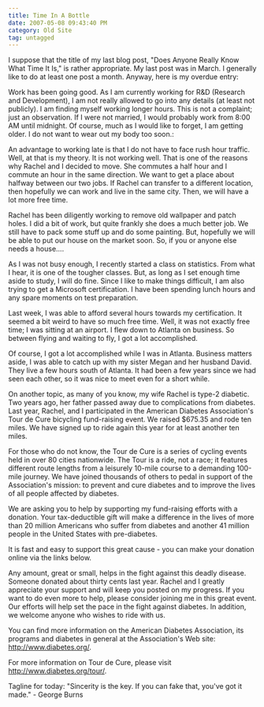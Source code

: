 ```yaml
---
title: Time In A Bottle
date: 2007-05-08 09:43:40 PM
category: Old Site
tag: untagged
---
```


I suppose that the title of my last blog post, "Does Anyone Really Know What Time It Is," is rather appropriate. My last post was in March. I generally like to do at least one post a month. Anyway, here is my overdue entry:

Work has been going good. As I am currently working for R&D (Research and Development), I am not really allowed to go into any details (at least not publicly). I am finding myself working longer hours. This is not a complaint; just an observation. If I were not married, I would probably work from 8:00 AM until midnight. Of course, much as I would like to forget, I am getting older. I do not want to wear out my body too soon.:

An advantage to working late is that I do not have to face rush hour traffic. Well, at that is my theory. It is not working well. That is one of the reasons why Rachel and I decided to move. She commutes a half hour and I commute an hour in the same direction. We want to get a place about halfway between our two jobs. If Rachel can transfer to a different location, then hopefully we can work and live in the same city. Then, we will have a lot more free time.

Rachel has been diligently working to remove old wallpaper and patch holes. I did a bit of work, but quite frankly she does a much better job. We still have to pack some stuff up and do some painting. But, hopefully we will be able to put our house on the market soon. So, if you or anyone else needs a house....

As I was not busy enough, I recently started a class on statistics. From what I hear, it is one of the tougher classes. But, as long as I set enough time aside to study, I will do fine. Since I like to make things difficult, I am also trying to get a Microsoft certification. I have been spending lunch hours and any spare moments on test preparation.

Last week, I was able to afford several hours towards my certification. It seemed a bit weird to have so much free time. Well, it was not exactly free time; I was sitting at an airport. I flew down to Atlanta on business. So between flying and waiting to fly, I got a lot accomplished.

Of course, I got a lot accomplished while I was in Atlanta. Business matters aside, I was able to catch up with my sister Megan and her husband David. They live a few hours south of Atlanta. It had been a few years since we had seen each other, so it was nice to meet even for a short while.

On another topic, as many of you know, my wife Rachel is type-2 diabetic. Two years ago, her father passed away due to complications from diabetes. Last year, Rachel, and I participated in the American Diabetes Association's Tour de Cure bicycling fund-raising event. We raised $675.35 and rode ten miles. We have signed up to ride again this year for at least another ten miles.

For those who do not know, the Tour de Cure is a series of cycling events held in over 80 cities nationwide. The Tour is a ride, not a race; it features different route lengths from a leisurely 10-mile course to a demanding 100-mile journey. We have joined thousands of others to pedal in support of the Association's mission: to prevent and cure diabetes and to improve the lives of all people affected by diabetes.

We are asking you to help by supporting my fund-raising efforts with a donation. Your tax-deductible gift will make a difference in the lives of more than 20 million Americans who suffer from diabetes and another 41 million people in the United States with pre-diabetes.

It is fast and easy to support this great cause - you can make your donation online via the links below.

Any amount, great or small, helps in the fight against this deadly disease. Someone donated about thirty cents last year. Rachel and I greatly appreciate your support and will keep you posted on my progress. If you want to do even more to help, please consider joining me in this great event. Our efforts will help set the pace in the fight against diabetes. In addition, we welcome anyone who wishes to ride with us.

You can find more information on the American Diabetes Association, its programs and diabetes in general at the Association's Web site: http://www.diabetes.org/.

For more information on Tour de Cure, please visit http://www.diabetes.org/tour/.

Tagline for today: "Sincerity is the key. If you can fake that, you've got it made." - George Burns
